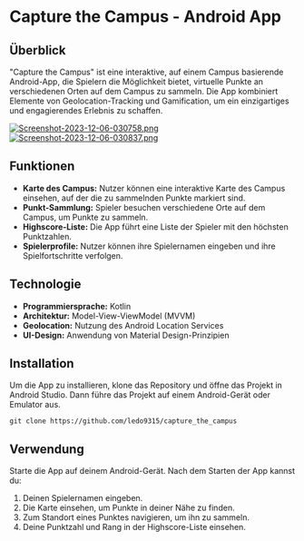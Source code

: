 # Capture the Campus - Android App

## Überblick
"Capture the Campus" ist eine interaktive, auf einem Campus basierende Android-App, die Spielern die Möglichkeit bietet, virtuelle Punkte an verschiedenen Orten auf dem Campus zu sammeln. Die App kombiniert Elemente von Geolocation-Tracking und Gamification, um ein einzigartiges und engagierendes Erlebnis zu schaffen.

[![Screenshot-2023-12-06-030758.png](https://i.postimg.cc/QxftpF7H/Screenshot-2023-12-06-030758.png)](https://postimg.cc/nCQpxc0J) [![Screenshot-2023-12-06-030837.png](https://i.postimg.cc/HnZg77Nm/Screenshot-2023-12-06-030837.png)](https://postimg.cc/m1HqvhRp)

## Funktionen
- **Karte des Campus:** Nutzer können eine interaktive Karte des Campus einsehen, auf der die zu sammelnden Punkte markiert sind.
- **Punkt-Sammlung:** Spieler besuchen verschiedene Orte auf dem Campus, um Punkte zu sammeln.
- **Highscore-Liste:** Die App führt eine Liste der Spieler mit den höchsten Punktzahlen.
- **Spielerprofile:** Nutzer können ihre Spielernamen eingeben und ihre Spielfortschritte verfolgen.

## Technologie
- **Programmiersprache:** Kotlin
- **Architektur:** Model-View-ViewModel (MVVM)
- **Geolocation:** Nutzung des Android Location Services
- **UI-Design:** Anwendung von Material Design-Prinzipien

## Installation
Um die App zu installieren, klone das Repository und öffne das Projekt in Android Studio. Dann führe das Projekt auf einem Android-Gerät oder Emulator aus.

```
git clone https://github.com/ledo9315/capture_the_campus
```

## Verwendung
Starte die App auf deinem Android-Gerät. Nach dem Starten der App kannst du:
1. Deinen Spielernamen eingeben.
2. Die Karte einsehen, um Punkte in deiner Nähe zu finden.
3. Zum Standort eines Punktes navigieren, um ihn zu sammeln.
4. Deine Punktzahl und Rang in der Highscore-Liste einsehen.


